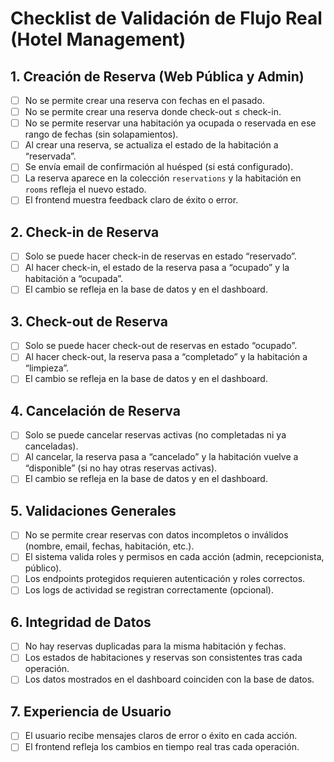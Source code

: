 # Checklist de Validación de Flujo Real (Hotel Management)

## 1. Creación de Reserva (Web Pública y Admin)

- [ ] No se permite crear una reserva con fechas en el pasado.
- [ ] No se permite crear una reserva donde check-out ≤ check-in.
- [ ] No se permite reservar una habitación ya ocupada o reservada en ese rango de fechas (sin solapamientos).
- [ ] Al crear una reserva, se actualiza el estado de la habitación a “reservada”.
- [ ] Se envía email de confirmación al huésped (si está configurado).
- [ ] La reserva aparece en la colección `reservations` y la habitación en `rooms` refleja el nuevo estado.
- [ ] El frontend muestra feedback claro de éxito o error.

## 2. Check-in de Reserva

- [ ] Solo se puede hacer check-in de reservas en estado “reservado”.
- [ ] Al hacer check-in, el estado de la reserva pasa a “ocupado” y la habitación a “ocupada”.
- [ ] El cambio se refleja en la base de datos y en el dashboard.

## 3. Check-out de Reserva

- [ ] Solo se puede hacer check-out de reservas en estado “ocupado”.
- [ ] Al hacer check-out, la reserva pasa a “completado” y la habitación a “limpieza”.
- [ ] El cambio se refleja en la base de datos y en el dashboard.

## 4. Cancelación de Reserva

- [ ] Solo se puede cancelar reservas activas (no completadas ni ya canceladas).
- [ ] Al cancelar, la reserva pasa a “cancelado” y la habitación vuelve a “disponible” (si no hay otras reservas activas).
- [ ] El cambio se refleja en la base de datos y en el dashboard.

## 5. Validaciones Generales

- [ ] No se permite crear reservas con datos incompletos o inválidos (nombre, email, fechas, habitación, etc.).
- [ ] El sistema valida roles y permisos en cada acción (admin, recepcionista, público).
- [ ] Los endpoints protegidos requieren autenticación y roles correctos.
- [ ] Los logs de actividad se registran correctamente (opcional).

## 6. Integridad de Datos

- [ ] No hay reservas duplicadas para la misma habitación y fechas.
- [ ] Los estados de habitaciones y reservas son consistentes tras cada operación.
- [ ] Los datos mostrados en el dashboard coinciden con la base de datos.

## 7. Experiencia de Usuario

- [ ] El usuario recibe mensajes claros de error o éxito en cada acción.
- [ ] El frontend refleja los cambios en tiempo real tras cada operación.
